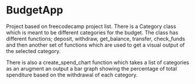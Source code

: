 # BudgetApp
Project based on freecodecamp project list. 
There is a Category class which is meant to be different categories for the budget. The class has different functions; deposit, withdraw, get_balance, transfer, check_funds and then another set of functions which are used to get a visual output of the selected category. 

There is also a create_spend_chart function which takes a list of categories as an arugment an output a bar graph showing the percentage of total spenditure based on the withdrawal of each category.